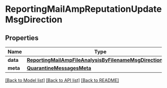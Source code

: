 # ReportingMailAmpReputationUpdateMsgDirection

## Properties
Name | Type | Description | Notes
------------ | ------------- | ------------- | -------------
**data** | [**ReportingMailAmpFileAnalysisByFilenameMsgDirectionData**](ReportingMailAmpFileAnalysisByFilenameMsgDirectionData.md) |  | [optional] 
**meta** | [**QuarantineMessagesMeta**](QuarantineMessagesMeta.md) |  | [optional] 

[[Back to Model list]](../README.md#documentation-for-models) [[Back to API list]](../README.md#documentation-for-api-endpoints) [[Back to README]](../README.md)

